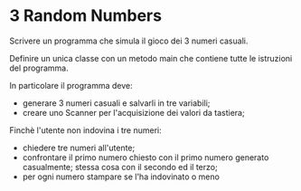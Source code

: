 # 3 Random Numbers

Scrivere un programma che simula il gioco dei 3 numeri casuali.

Definire un unica classe con un metodo main che contiene tutte le istruzioni del programma.

In particolare il programma deve:

* generare 3 numeri casuali e salvarli in tre variabili;
* creare uno Scanner per l'acquisizione dei valori da tastiera;

Finchè l'utente non indovina i tre numeri:

* chiedere tre numeri all'utente;
* confrontare il primo numero chiesto con il primo numero generato casualmente; stessa cosa con il secondo ed il terzo;
* per ogni numero stampare se l'ha indovinato o meno